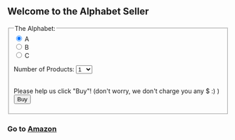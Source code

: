 

## Welcome to the Alphabet Seller

<form>
  <fieldset>
    <legend>The Alphabet:</legend>
  <input type="radio" name="product" value="A" checked> A<br>
  <input type="radio" name="product" value="B"> B<br>
  <input type="radio" name="product" value="C"> C<br>
  
  Number of Products: 
  <select name="num">
    <option value="1">1</option>
    <option value="2">2</option>
    <option value="3">3</option>
    <option value="4">4</option>
    <option value="5">5</option>
    <option value="6">6</option>
    <option value="7">7</option>
    <option value="8">8</option>
    <option value="9">9</option>
    <option value="10">10</option>
  </select><br><br>
  
  Please help us click "Buy"! (don't worry, we don't charge you any $ :) )
  <br>
  <input type="submit" name="submit_btn" value="Buy">
  </fieldset>
</form>


### Go to [Amazon](https://www.amazon.com)
